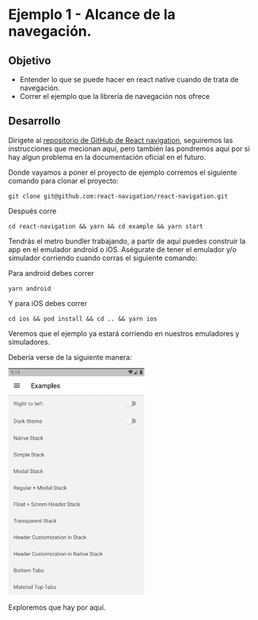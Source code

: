 # Ejemplo 1 - Alcance de la navegación.

## Objetivo

- Entender lo que se puede hacer en react native cuando de trata de navegación.
- Correr el ejemplo que la librería de navegación nos ofrece

## Desarrollo

Dirígete al [repositorio de GitHub de React navigation](https://github.com/react-navigation/react-navigation/tree/main/example), seguiremos las instrucciones que mecionan aquí, pero también las pondremos aquí por si hay algun problema en la documentación oficial en el futuro.

Donde vayamos a poner el proyecto de ejemplo corremos el siguiente comando para clonar el proyecto:

```shell
git clone git@github.com:react-navigation/react-navigation.git
```

Después corre

```shell
cd react-navigation && yarn && cd example && yarn start
```

Tendrás el metro bundler trabajando, a partir de aquí puedes construir la app en el emulador android o iOS.
Aségurate de tener el emulador y/o simulador corriendo cuando corras el siguiente comando:

Para android debes correr

```shell
yarn android
```

Y para iOS debes correr

```shell
cd ios && pod install && cd .. && yarn ios
```

Veremos que el ejemplo ya estará corriendo en nuestros emuladores y simuladores.

Debería verse de la siguiente manera:

![Android-example](./assets/Android-example.png)

Exploremos que hay por aquí.
